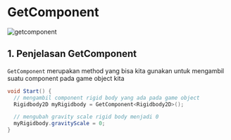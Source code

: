 # GetComponent

![getcomponent](../.gitbook/assets/getcomponent.png)

## 1. Penjelasan GetComponent

`GetComponent` merupakan method yang bisa kita gunakan untuk mengambil suatu component pada game object kita

```csharp
void Start() {
  // mengambil component rigid body yang ada pada game object
  Rigidbody2D myRigidbody = GetComponent<Rigidbody2D>();

  // mengubah gravity scale rigid body menjadi 0
  myRigidbody.gravityScale = 0;
}
```

